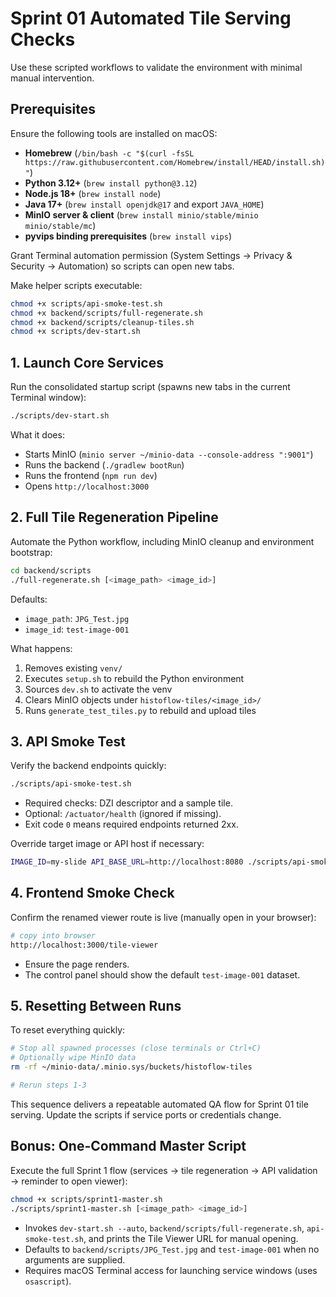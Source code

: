 # Sprint 01 Automated Tile Serving Checks

Use these scripted workflows to validate the environment with minimal manual intervention.

## Prerequisites

Ensure the following tools are installed on macOS:
- **Homebrew** (`/bin/bash -c "$(curl -fsSL https://raw.githubusercontent.com/Homebrew/install/HEAD/install.sh)"`)
- **Python 3.12+** (`brew install python@3.12`)
- **Node.js 18+** (`brew install node`)
- **Java 17+** (`brew install openjdk@17` and export `JAVA_HOME`)
- **MinIO server & client** (`brew install minio/stable/minio minio/stable/mc`)
- **pyvips binding prerequisites** (`brew install vips`)

Grant Terminal automation permission (System Settings → Privacy & Security → Automation) so scripts can open new tabs.

Make helper scripts executable:
```bash
chmod +x scripts/api-smoke-test.sh
chmod +x backend/scripts/full-regenerate.sh
chmod +x backend/scripts/cleanup-tiles.sh
chmod +x scripts/dev-start.sh
```

## 1. Launch Core Services

Run the consolidated startup script (spawns new tabs in the current Terminal window):
```bash
./scripts/dev-start.sh
```
What it does:
- Starts MinIO (`minio server ~/minio-data --console-address ":9001"`)
- Runs the backend (`./gradlew bootRun`)
- Runs the frontend (`npm run dev`)
- Opens `http://localhost:3000`

## 2. Full Tile Regeneration Pipeline

Automate the Python workflow, including MinIO cleanup and environment bootstrap:
```bash
cd backend/scripts
./full-regenerate.sh [<image_path> <image_id>]
```
Defaults:
- `image_path`: `JPG_Test.jpg`
- `image_id`: `test-image-001`

What happens:
1. Removes existing `venv/`
2. Executes `setup.sh` to rebuild the Python environment
3. Sources `dev.sh` to activate the venv
4. Clears MinIO objects under `histoflow-tiles/<image_id>/`
5. Runs `generate_test_tiles.py` to rebuild and upload tiles

## 3. API Smoke Test

Verify the backend endpoints quickly:
```bash
./scripts/api-smoke-test.sh
```
- Required checks: DZI descriptor and a sample tile.
- Optional: `/actuator/health` (ignored if missing).
- Exit code `0` means required endpoints returned 2xx.

Override target image or API host if necessary:
```bash
IMAGE_ID=my-slide API_BASE_URL=http://localhost:8080 ./scripts/api-smoke-test.sh
```

## 4. Frontend Smoke Check

Confirm the renamed viewer route is live (manually open in your browser):
```bash
# copy into browser
http://localhost:3000/tile-viewer
```
- Ensure the page renders.
- The control panel should show the default `test-image-001` dataset.

## 5. Resetting Between Runs

To reset everything quickly:
```bash
# Stop all spawned processes (close terminals or Ctrl+C)
# Optionally wipe MinIO data
rm -rf ~/minio-data/.minio.sys/buckets/histoflow-tiles

# Rerun steps 1-3
```

This sequence delivers a repeatable automated QA flow for Sprint 01 tile serving. Update the scripts if service ports or credentials change.

## Bonus: One-Command Master Script

Execute the full Sprint 1 flow (services → tile regeneration → API validation → reminder to open viewer):
```bash
chmod +x scripts/sprint1-master.sh
./scripts/sprint1-master.sh [<image_path> <image_id>]
```
- Invokes `dev-start.sh --auto`, `backend/scripts/full-regenerate.sh`, `api-smoke-test.sh`, and prints the Tile Viewer URL for manual opening.
- Defaults to `backend/scripts/JPG_Test.jpg` and `test-image-001` when no arguments are supplied.
- Requires macOS Terminal access for launching service windows (uses `osascript`).
